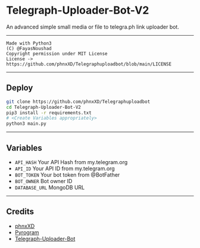 # Telegraph-Uploader-Bot-V2

An advanced simple small media or file to telegra.ph link uploader bot.

---

```
Made with Python3
(C) @FayasNoushad
Copyright permission under MIT License
License -> https://github.com/phnxXD/Telegraphuploadbot/blob/main/LICENSE
```

---

## Deploy

```sh
git clone https://github.com/phnxXD/Telegraphuploadbot
cd Telegraph-Uploader-Bot-V2
pip3 install -r requirements.txt
# <Create Variables appropriately>
python3 main.py
```

---

## Variables

- `API_HASH` Your API Hash from my.telegram.org
- `API_ID` Your API ID from my.telegram.org
- `BOT_TOKEN` Your bot token from @BotFather
- `BOT_OWNER` Bot owner ID
- `DATABASE_URL` MongoDB URL

---

## Credits

- [phnxXD](https://github.com/phnxXD)
- [Pyrogram](https://github.com/pyrogram/pyrogram)
- [Telegraph-Uploader-Bot](https://github.com/phnxXD/Telegraphuploadbot)
